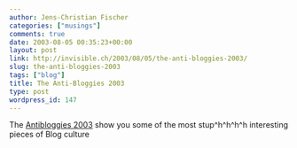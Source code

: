 ```yaml
---
author: Jens-Christian Fischer
categories: ["musings"]
comments: true
date: 2003-08-05 00:35:23+00:00
layout: post
link: http://invisible.ch/2003/08/05/the-anti-bloggies-2003/
slug: the-anti-bloggies-2003
tags: ["blog"]
title: The Anti-Bloggies 2003
type: post
wordpress_id: 147
---
```


The [Antibloggies 2003](http://www.antibloggies.com/) show you some of the most stup^h^h^h^h interesting pieces of Blog culture
